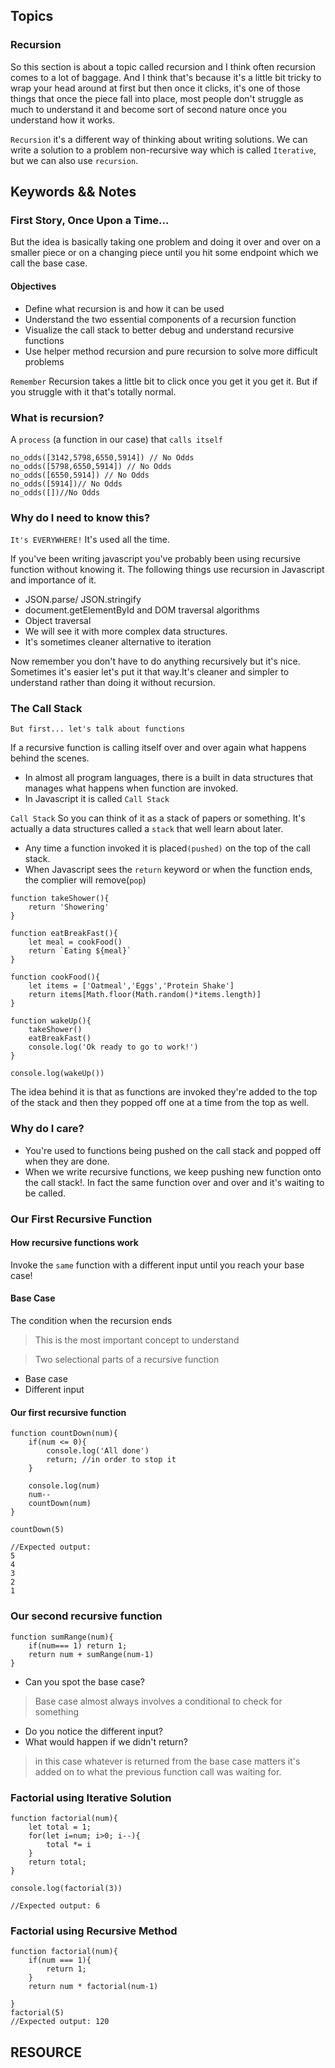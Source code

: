 ## Topics
### Recursion
So this section is about a topic called recursion and I think often recursion comes to a lot of baggage. And I think that's because it's a little bit tricky to wrap your head around at first but then once it clicks, it's one of those things that once the piece fall into place, most people don't struggle as much to understand it and  become sort of second nature once you understand how it works.

`Recursion` it's a different way of thinking about writing solutions. We can write a solution to a problem non-recursive way which is called `Iterative`, but we can also use `recursion`.

## Keywords && Notes
### First Story, Once Upon a Time...

But the idea is basically taking one problem and doing it over and over on a smaller piece or on a changing piece until you hit some endpoint which we call the base case.

#### Objectives
* Define what recursion is and how it can be used
* Understand the two essential components of a recursion function
* Visualize the call stack to better debug and understand recursive functions
* Use helper method recursion and pure recursion to solve more difficult problems

`Remember` Recursion takes a little bit to click once you get it you get it. But if you struggle with it that's totally normal.

### What is recursion?

A `process` (a function in our case) that `calls itself`
```
no_odds([3142,5798,6550,5914]) // No Odds
no_odds([5798,6550,5914]) // No Odds
no_odds([6550,5914]) // No Odds
no_odds([5914])// No Odds
no_odds([])//No Odds

```
### Why do I need to know this?
`It's EVERYWHERE!` It's used all the time.

If you've been writing javascript you've probably been using recursive function without knowing it. The following things use recursion in Javascript and importance of it.
* JSON.parse/ JSON.stringify
* document.getElementById and DOM traversal algorithms
* Object traversal
* We will see it with more complex data structures.
* It's sometimes cleaner alternative to iteration

Now remember you don't have to do anything recursively but it's nice. Sometimes it's easier let's put it that way.It's cleaner and simpler to understand rather than doing it without recursion. 

### The Call Stack
`But first... let's talk about functions`

If a recursive function is calling itself over and over again what happens behind the scenes.

* In almost all program languages, there is a built in data structures that manages what happens when function are invoked.
* In Javascript it is called `Call Stack`

`Call Stack` So you can think of it as a stack of papers or something. It's actually a data structures called a `stack` that well learn about later.

* Any time a function invoked it is placed`(pushed)` on the top of the call stack.
* When Javascript sees the `return` keyword or when the function ends, the complier will remove(`pop`)

```
function takeShower(){
    return 'Showering'
}

function eatBreakFast(){
    let meal = cookFood()
    return `Eating ${meal}`
}

function cookFood(){
    let items = ['Oatmeal','Eggs','Protein Shake']
    return items[Math.floor(Math.random()*items.length)]
}

function wakeUp(){
    takeShower()
    eatBreakFast()
    console.log('Ok ready to go to work!')
}

console.log(wakeUp())
```

The idea behind it is that as functions are invoked they're added to the top of the stack and then they popped off one at a time from the top as well.

### Why do I care?

* You're used to functions being pushed on the call stack and popped off when they are done.
* When we write recursive functions, we keep pushing new function onto the call stack!. In fact the same function over and over and it's waiting to be called.

### Our First Recursive Function
#### How recursive functions work

Invoke the `same` function with a different input until you reach your base case!

#### Base Case
The condition when the recursion ends

> This is the most important concept to understand

> Two selectional parts of a recursive function 
* Base case
* Different input

#### Our first recursive function 
```
function countDown(num){
    if(num <= 0){
        console.log('All done')
        return; //in order to stop it
    }

    console.log(num)
    num--
    countDown(num)
}

countDown(5)

//Expected output:
5
4
3
2
1
```

### Our second recursive function

```
function sumRange(num){
    if(num=== 1) return 1;
    return num + sumRange(num-1)
}
```

* Can you spot the base case?
> Base case almost always involves a conditional to check for something
 
* Do you notice the different input?
* What would happen if we didn't return?

> in this case whatever is returned from the base case matters it's added on to what the previous function call was waiting for.

### Factorial using Iterative Solution
```
function factorial(num){
    let total = 1;
    for(let i=num; i>0; i--){
        total *= i
    }
    return total;
}
 
console.log(factorial(3))

//Expected output: 6
```

### Factorial using Recursive Method
```
function factorial(num){
    if(num === 1){
        return 1;
    }
    return num * factorial(num-1)

}
factorial(5)
//Expected output: 120
```
## RESOURCE

